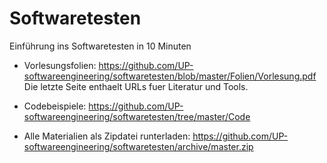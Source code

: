 # Softwaretesten
Einführung ins Softwaretesten in 10 Minuten


* Vorlesungsfolien:
  https://github.com/UP-softwareengineering/softwaretesten/blob/master/Folien/Vorlesung.pdf
  Die letzte Seite enthaelt URLs fuer Literatur und Tools.

* Codebeispiele: https://github.com/UP-softwareengineering/softwaretesten/tree/master/Code

* Alle Materialien als Zipdatei runterladen:
  https://github.com/UP-softwareengineering/softwaretesten/archive/master.zip


